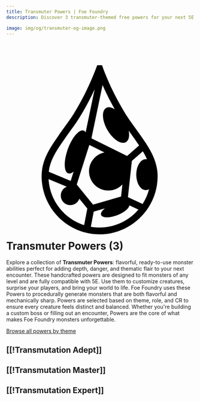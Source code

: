 ```yaml
---
title: Transmuter Powers | Foe Foundry
description: Discover 3 transmuter-themed free powers for your next 5E monster.

image: img/og/transmuter-og-image.png
---
```


# <span class="inline-icon" aria-hidden="true"><svg xmlns="http://www.w3.org/2000/svg" viewBox="0 0 512 512"><path d="m246.785 37.605-2.242 6.14s-17.637 48.195-43.14 94.23c-25.83 46.624-27.81 45.724-59.56 91.02-21.79 31.088-45.966 65.665-45.966 110.42 0 86.952 70.57 158.216 157.445 158.218 86.877.002 157.446-71.266 157.444-158.22 0-44.647-24.275-79.385-45.955-110.407-31.968-45.738-34.803-46.012-60.623-92.617C278.693 90.37 262.13 43.82 262.13 43.82l-2.21-6.217h-13.135zm14.553 53.91c6.923 15.817 15.76 34.54 26.502 53.93 2.427 4.382 4.61 8.263 6.693 11.932-8.75-5.492-17.206-7.09-23.43-3.498-12.884 7.438-11.325 34.263 3.483 59.91 14.808 25.65 37.26 40.412 50.144 32.974 7.982-4.61 10.415-16.658 7.596-31.256a2273.915 2273.915 0 0 1 17.166 24.203c3.74 5.353 7.452 10.707 11.047 16.095l-32.55 28.63-96.86-48.087 30.208-144.834zm-21.535 11.717L215.457 219.96c-2.022-3.156-4.77-4.95-8.22-5.028-13.51-.304-32.587 25.708-42.6 58.093-10.013 32.386-7.177 58.89 6.336 59.194 3.61.08 7.62-1.734 11.748-5.033l-7.93 25.036-59.503-24.89c3.816-32.54 22.478-59.962 41.858-87.61 31.478-44.904 34.522-45.61 60.605-92.692 8.453-15.256 15.815-30.24 22.053-43.798zm-14.412 151.13 41.05 20.382c-23.878 4.858-41.848 25.972-41.848 51.287 0 28.91 23.433 52.343 52.34 52.343 15.083 0 28.667-6.387 38.218-16.596l-3.572 32.907-76.04 22.18-44.308-54.653 34.16-107.847zm145.258 17.44c4.188 7.078 8.015 14.266 11.22 21.653a16.312 16.312 0 0 0-3.073-.305c-14.32 0-25.932 18.828-25.932 42.047 0 23.22 11.61 42.047 25.932 42.047 3.078 0 6.03-.876 8.77-2.473a139.323 139.323 0 0 1-17.56 40.11l-39.808-18.534 10.674-98.352 29.778-26.19zm-255.85 75.587 49.354 20.64c-9.514 3.844-16.23 13.162-16.23 24.052 0 14.32 11.61 25.932 25.932 25.932 11.32 0 20.94-7.258 24.478-17.37l21.62 26.667-8.634 45.104c-53.702-17.164-93.218-66.33-96.52-125.025zm219.294 71.383 24.54 11.428c-25.442 29.812-63.17 48.744-105.31 48.743-8.128 0-16.09-.71-23.834-2.062l7.867-41.08 30.368-8.857c-6.227 4.895-10.264 10.065-10.762 14.573-1.096 9.93 15.284 12.87 36.585 6.57 21.246-6.285 39.364-19.39 40.547-29.313z"/></svg></span> Transmuter Powers (3)

Explore a collection of **Transmuter Powers**: flavorful, ready-to-use monster abilities perfect for adding depth, danger, and thematic flair to your next encounter. These handcrafted powers are designed to fit monsters of any level and are fully compatible with 5E. Use them to customize creatures, surprise your players, and bring your world to life. Foe Foundry uses these Powers to procedurally generate monsters that are both flavorful and mechanically sharp. Powers are selected based on theme, role, and CR to ensure every creature feels distinct and balanced. Whether you're building a custom boss or filling out an encounter, Powers are the core of what makes Foe Foundry monsters unforgettable.  

  
[Browse all powers by theme](all.md)

[[!Transmutation Adept]]
---

[[!Transmutation Master]]
---

[[!Transmutation Expert]]
---
